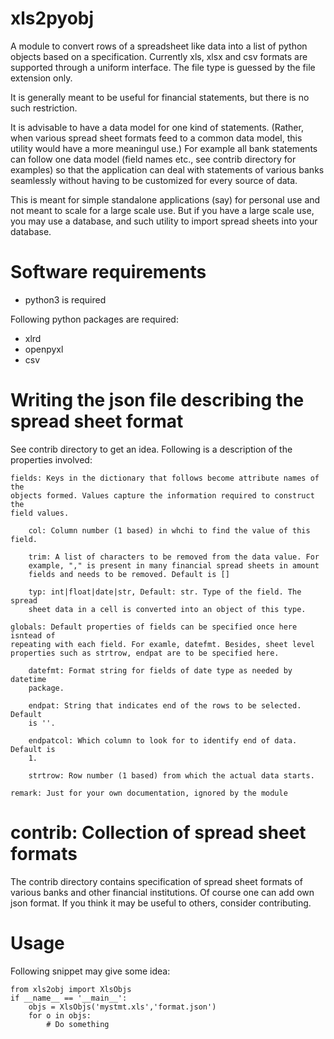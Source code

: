 # xls2pyobj

A module to convert rows of a spreadsheet like data into a list of python
objects based on a specification. Currently xls, xlsx and csv formats are
supported through a uniform interface. The file type is guessed by the file
extension only.

It is generally meant to be  useful for financial statements, but there is no
such restriction.

It is advisable to have a data model for one kind of statements. (Rather, when
various spread sheet formats feed to a common data model, this utility would
have a more meaningul use.) For example all bank statements can follow one data
model (field names etc., see contrib directory for examples) so that the
application can deal with statements of various banks seamlessly without having
to be customized for every source of data.

This is meant for simple standalone applications (say) for personal use and not
meant to scale for a large scale use. But if you have a large scale use, you
may use a database, and such utility to import spread sheets into your
database.

# Software requirements

- python3 is required

Following python packages are required:

- xlrd
- openpyxl
- csv

# Writing the json file describing the spread sheet format

See contrib directory to get an idea. Following is a description of the
properties involved:

    fields: Keys in the dictionary that follows become attribute names of the
    objects formed. Values capture the information required to construct the
    field values.

        col: Column number (1 based) in whchi to find the value of this field.

        trim: A list of characters to be removed from the data value. For
        example, "," is present in many financial spread sheets in amount
        fields and needs to be removed. Default is []

        typ: int|float|date|str, Default: str. Type of the field. The spread
        sheet data in a cell is converted into an object of this type.

    globals: Default properties of fields can be specified once here isntead of
    repeating with each field. For examle, datefmt. Besides, sheet level
    properties such as strtrow, endpat are to be specified here.

        datefmt: Format string for fields of date type as needed by datetime
        package.

        endpat: String that indicates end of the rows to be selected. Default
        is ''.

        endpatcol: Which column to look for to identify end of data. Default is
        1.

        strtrow: Row number (1 based) from which the actual data starts.

    remark: Just for your own documentation, ignored by the module



# contrib: Collection of spread sheet formats

The contrib directory contains specification of spread sheet formats of various
banks and other financial institutions. Of course one can add own json format.
If you think it may be useful to others, consider contributing.

# Usage

Following snippet may give some idea:

    from xls2obj import XlsObjs
    if __name__ == '__main__':
        objs = XlsObjs('mystmt.xls','format.json')
        for o in objs:
            # Do something
